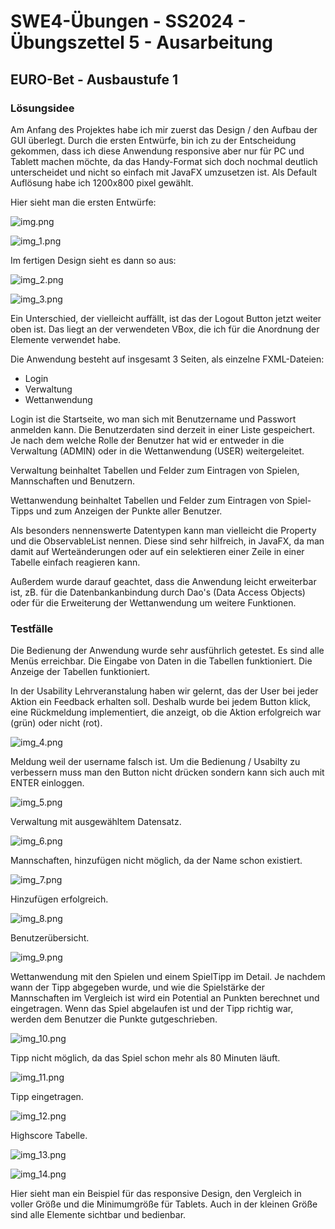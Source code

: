 # **SWE4-Übungen - SS2024 - Übungszettel 5 - Ausarbeitung**

## **EURO-Bet - Ausbaustufe 1**

### **Lösungsidee**

Am Anfang des Projektes habe ich mir zuerst das Design / den Aufbau der GUI überlegt. Durch die ersten Entwürfe, bin ich zu der Entscheidung gekommen, dass ich diese Anwendung responsive aber nur für PC und Tablett machen möchte, da das Handy-Format sich doch nochmal deutlich unterscheidet und nicht so einfach mit JavaFX umzusetzen ist. Als Default Auflösung habe ich 1200x800 pixel gewählt.

Hier sieht man die ersten Entwürfe:

![img.png](doc/img.png)

![img_1.png](doc/img_1.png)

Im fertigen Design sieht es dann so aus:

![img_2.png](doc/img_2.png)

![img_3.png](doc/img_3.png)

Ein Unterschied, der vielleicht auffällt, ist das der Logout Button jetzt weiter oben ist. Das liegt an der verwendeten VBox, die ich für die Anordnung der Elemente verwendet habe.

Die Anwendung besteht auf insgesamt 3 Seiten, als einzelne FXML-Dateien:
- Login
- Verwaltung
- Wettanwendung

Login ist die Startseite, wo man sich mit Benutzername und Passwort anmelden kann. Die Benutzerdaten sind derzeit in einer Liste gespeichert. Je nach dem welche Rolle der Benutzer hat wid er entweder in die Verwaltung (ADMIN) oder in die Wettanwendung (USER) weitergeleitet.

Verwaltung beinhaltet Tabellen und Felder zum Eintragen von Spielen, Mannschaften und Benutzern.

Wettanwendung beinhaltet Tabellen und Felder zum Eintragen von Spiel-Tipps und zum Anzeigen der Punkte aller Benutzer.

Als besonders nennenswerte Datentypen kann man vielleicht die Property und die ObservableList nennen. Diese sind sehr hilfreich, in JavaFX, da man damit auf Werteänderungen oder auf ein selektieren einer Zeile in einer Tabelle einfach reagieren kann.

Außerdem wurde darauf geachtet, dass die Anwendung leicht erweiterbar ist, zB. für die Datenbankanbindung durch Dao's (Data Access Objects) oder für die Erweiterung der Wettanwendung um weitere Funktionen.

### **Testfälle**

Die Bedienung der Anwendung wurde sehr ausführlich getestet. Es sind alle Menüs erreichbar. Die Eingabe von Daten in die Tabellen funktioniert. Die Anzeige der Tabellen funktioniert. 

In der Usability Lehrveranstalung haben wir gelernt, das der User bei jeder Aktion ein Feedback erhalten soll. Deshalb wurde bei jedem Button klick, eine Rückmeldung implementiert, die anzeigt, ob die Aktion erfolgreich war (grün) oder nicht (rot).

![img_4.png](doc/img_4.png)

Meldung weil der username falsch ist. Um die Bedienung / Usabilty zu verbessern muss man den Button nicht drücken sondern kann sich auch mit ENTER einloggen.

![img_5.png](doc/img_5.png)

Verwaltung mit ausgewähltem Datensatz.

![img_6.png](doc/img_6.png)

Mannschaften, hinzufügen nicht möglich, da der Name schon existiert.

![img_7.png](doc/img_7.png)

Hinzufügen erfolgreich.

![img_8.png](doc/img_8.png)

Benutzerübersicht.

![img_9.png](doc/img_9.png)

Wettanwendung mit den Spielen und einem SpielTipp im Detail. Je nachdem wann der Tipp abgegeben wurde, und wie die Spielstärke der Mannschaften im Vergleich ist wird ein Potential an Punkten berechnet und eingetragen. Wenn das Spiel abgelaufen ist und der Tipp richtig war, werden dem Benutzer die Punkte gutgeschrieben.

![img_10.png](doc/img_10.png)

Tipp nicht möglich, da das Spiel schon mehr als 80 Minuten läuft.

![img_11.png](doc/img_11.png)

Tipp eingetragen.

![img_12.png](doc/img_12.png)

Highscore Tabelle.

![img_13.png](doc/img_13.png)

![img_14.png](doc/img_14.png)

Hier sieht man ein Beispiel für das responsive Design, den Vergleich in voller Größe und die Minimumgröße für Tablets. Auch in der kleinen Größe sind alle Elemente sichtbar und bedienbar.


